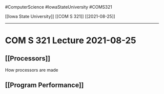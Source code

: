 #ComputerScience  #IowaStateUniversity #COMS321 


[[Iowa State University]] [[COM S 321]] [[2021-08-25]]

---

# COM S 321 Lecture 2021-08-25

## [[Processors]]
How processors are made

## [[Program Performance]]